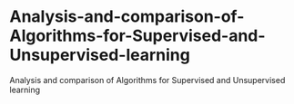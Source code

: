 # Analysis-and-comparison-of-Algorithms-for-Supervised-and-Unsupervised-learning
Analysis and comparison of Algorithms for Supervised and Unsupervised learning
